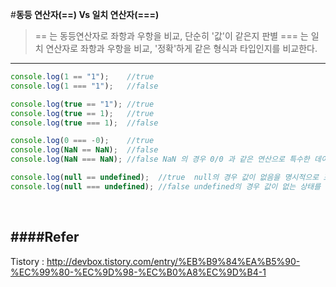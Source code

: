 #**동등 연산자(==) Vs 일치 연산자(===)**
> ==  는 동등연산자로 좌항과 우항을 비교, 단순히 '값'이 같은지 판별
> === 는 일치 연산자로 좌항과 우항을 비교, '정확'하게 같은 형식과 타입인지를 비교한다.

----


```javascript
console.log(1 == "1");    //true
console.log(1 === "1");   //false

console.log(true == "1"); //true
console.log(true == 1);   //true
console.log(true === 1);  //false

console.log(0 === -0);    //true
console.log(NaN == NaN);  //false
console.log(NaN === NaN); //false NaN 의 경우 0/0 과 같은 연산으로 특수한 데이터 형태인데 숫자값이 아니라는 뜻이다

console.log(null == undefined);  //true  null의 경우 값이 없음을 명시적으로 표시한것이고  (빈 객체를 표현)
console.log(null === undefined); //false undefined의 경우 값이 없는 상태를 표현하는것이다(초기화되지 않은 변수)
```
<br>

####**Refer**
---

Tistory : http://devbox.tistory.com/entry/%EB%B9%84%EA%B5%90-%EC%99%80-%EC%9D%98-%EC%B0%A8%EC%9D%B4-1
